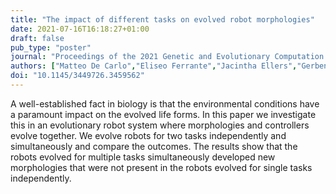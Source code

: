 ```yaml
---
title: "The impact of different tasks on evolved robot morphologies"
date: 2021-07-16T16:18:27+01:00
draft: false
pub_type: "poster"
journal: "Proceedings of the 2021 Genetic and Evolutionary Computation Conference Companion (GECCO '21)"
authors: ["Matteo De Carlo","Eliseo Ferrante","Jacintha Ellers","Gerben Meynen","A.E. Eiben"]
doi: "10.1145/3449726.3459562"
---
```


A well-established fact in biology is that the environmental conditions have a paramount impact on the evolved life forms. In this paper we investigate this in an evolutionary robot system where morphologies and controllers evolve together. We evolve robots for two tasks independently and simultaneously and compare the outcomes. The results show that the robots evolved for multiple tasks simultaneously developed new morphologies that were not present in the robots evolved for single tasks independently.
